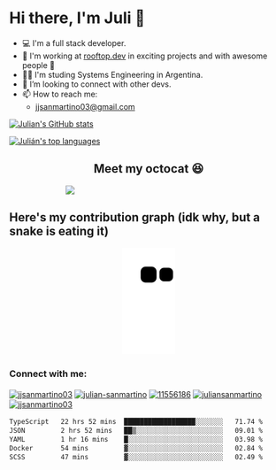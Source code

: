 # Hi there, I'm Juli 👋
- 💻 I'm a full stack developer.
- 🚀 I'm working at [rooftop.dev](https://rooftop.dev) in exciting projects and with awesome people 🤯
- 👨‍🎓 I'm studing Systems Engineering in Argentina.
- 🤝 I’m looking to connect with other devs.
- 📫 How to reach me:
  - jjsanmartino03@gmail.com

[![Julian's GitHub stats](https://github-readme-stats.vercel.app/api?username=jjsanmartino03&count_private=true&show_icons=true&hide=stars,issues)](https://github.com/anuraghazra/github-readme-stats)

[![Julián's top languages](https://github-readme-stats.vercel.app/api/top-langs/?username=jjsanmartino03&hide=Jupyter+Notebook&layout=compact)](https://github.com/anuraghazra/github-readme-stats)

<h2 align='center'>
Meet my octocat 😆
</h3>
<p align='center'>
  <img align='center' style='width:300px;margin:auto;display:flex;justify-content:center' src='https://user-images.githubusercontent.com/58923155/133898287-bf560654-7f3c-44c0-8046-9e8d04aed1a5.png'>
</p>

## Here's my contribution graph (idk why, but a snake is eating it)
<p align='center'>
<img src="https://github.com/jjsanmartino03/jjsanmartino03/blob/output/github-contribution-grid-snake.svg">
</p>
  
<h3 align="left">Connect with me:</h3>
<p align="left">
<a href="https://dev.to/jjsanmartino03" target="blank"><img align="center" src="https://cdn.jsdelivr.net/npm/simple-icons@3.0.1/icons/dev-dot-to.svg" alt="jjsanmartino03" height="30" width="40" /></a>
<a href="https://linkedin.com/in/julian-sanmartino" target="blank"><img align="center" src="https://raw.githubusercontent.com/rahuldkjain/github-profile-readme-generator/master/src/images/icons/Social/linked-in-alt.svg" alt="julian-sanmartino" height="30" width="40" /></a>
<a href="https://stackoverflow.com/users/11556186" target="blank"><img align="center" src="https://raw.githubusercontent.com/rahuldkjain/github-profile-readme-generator/master/src/images/icons/Social/stack-overflow.svg" alt="11556186" height="30" width="40" /></a>
<a href="https://kaggle.com/juliansanmartino" target="blank"><img align="center" src="https://raw.githubusercontent.com/rahuldkjain/github-profile-readme-generator/master/src/images/icons/Social/kaggle.svg" alt="juliansanmartino" height="30" width="40" /></a>
<a href="https://www.hackerrank.com/jjsanmartino03" target="blank"><img align="center" src="https://raw.githubusercontent.com/rahuldkjain/github-profile-readme-generator/master/src/images/icons/Social/hackerrank.svg" alt="jjsanmartino03" height="30" width="40" /></a>
</p>

<!--START_SECTION:waka-->
```text
TypeScript   22 hrs 52 mins  ██████████████████░░░░░░░   71.74 % 
JSON         2 hrs 52 mins   ██▒░░░░░░░░░░░░░░░░░░░░░░   09.01 % 
YAML         1 hr 16 mins    █░░░░░░░░░░░░░░░░░░░░░░░░   03.98 % 
Docker       54 mins         ▓░░░░░░░░░░░░░░░░░░░░░░░░   02.84 % 
SCSS         47 mins         ▓░░░░░░░░░░░░░░░░░░░░░░░░   02.49 % 
```
<!--END_SECTION:waka-->
